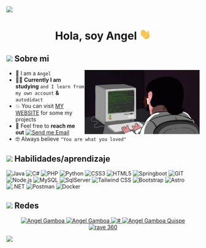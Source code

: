 
<img src="https://user-images.githubusercontent.com/73097560/115834477-dbab4500-a447-11eb-908a-139a6edaec5c.gif">
    
<h1 align="center">Hola, soy Angel <img src="IMG/saludo.gif" width="30px"></h1>

## <picture><img src = "https://github.com/7oSkaaa/7oSkaaa/blob/main/Images/about_me.gif?raw=true" width = 30px></picture> Sobre mi

<picture> <img align="right" src="IMG/code.gif" width = 300px></picture>

- :school: I am a `Angel`
- :technologist: **Currently I am studying** `and I learn from my own account` **&** `autodidact`
- :boom: You can visit [MY WEBSITE]([https://my-website-opal-pi.vercel.app/) for some my projects
- :email: Feel free to **reach me out** [![Send me Email](https://img.shields.io/static/v1?label=email&message=Angel%20Gamboa&color=EA4335&style=flat-square)](mailto:Angel_juan23@hotmail.com)
- :nerd_face: Always believe `"You are what you loved"`


## <img src="https://media2.giphy.com/media/QssGEmpkyEOhBCb7e1/giphy.gif?cid=ecf05e47a0n3gi1bfqntqmob8g9aid1oyj2wr3ds3mg700bl&rid=giphy.gif" width ="3%"> Habilidades/aprendizaje

![Java](https://img.shields.io/badge/java-%23ED8B00.svg?style=for-the-badge&logo=java&logoColor=white) 
![C#](https://img.shields.io/badge/c%23-%23239120.svg?style=for-the-badge&logo=c-sharp&logoColor=white) 
![PHP](https://img.shields.io/badge/php-%23777BB4.svg?style=for-the-badge&logo=php&logoColor=white)
![Python](https://img.shields.io/badge/python-%233776AB.svg?style=for-the-badge&logo=python&logoColor=white) 
![CSS3](https://img.shields.io/badge/css3-%231572B6.svg?style=for-the-badge&logo=css3&logoColor=white) 
![HTML5](https://img.shields.io/badge/html5-%23E34F26.svg?style=for-the-badge&logo=html5&logoColor=white) 
![Springboot](https://img.shields.io/badge/spring-%236DB33F.svg?style=for-the-badge&logo=spring&logoColor=white) 
![GIT](https://img.shields.io/badge/Git-%23F05032.svg?style=for-the-badge&logo=Git&logoColor=white) 
![Node.js](https://img.shields.io/badge/Node.js-%23339933.svg?style=for-the-badge&logo=Node.js&logoColor=white) 
![MySQL](https://img.shields.io/badge/mysql-%2300f.svg?style=for-the-badge&logo=mysql&logoColor=white)
![SqlServer](https://img.shields.io/badge/Microsoft_SQL_Server-%234F4C4F.svg?style=for-the-badge&logo=microsoft-sql-server&logoColor=white)
![Tailwind CSS](https://img.shields.io/badge/tailwindcss-%2338B2AC.svg?style=for-the-badge&logo=tailwind-css&logoColor=white) 
![Bootstrap](https://img.shields.io/badge/bootstrap-%23563D7C.svg?style=for-the-badge&logo=bootstrap&logoColor=white)
![Astro](https://img.shields.io/badge/Astro-%23000000.svg?style=for-the-badge&logo=astro&logoColor=white)
![.NET](https://img.shields.io/badge/.NET-%232C2D5B.svg?style=for-the-badge&logo=.net&logoColor=white)
![Postman](https://img.shields.io/badge/Postman-%EF7A24.svg?style=for-the-badge&logo=postman&logoColor=white)
![Docker](https://img.shields.io/badge/Docker-%232496ED.svg?style=for-the-badge&logo=docker&logoColor=white)

## <img src="https://media4.giphy.com/media/WFZvB7VIXBgiz3oDXE/giphy.gif" width="30px"> Redes

<p align="center">
    <a href="https://my-website-opal-pi.vercel.app/" target="_blank">
    <img alt="Angel Gamboa" src="https://img.shields.io/badge/Website-3b5998?style=for-the-badge&logo=google-chrome&logoColor=white"/>
    </a>
    <a href="https://github.com/ANG3L-GAMBOA" target="blank">
    <img alt="Angel Gamboa" src="https://img.shields.io/badge/GitHub-100000?style=for-the-badge&logo=github&logoColor=white" />
    </a>
    <a href="https://www.linkedin.com/in/angel-gamboa-685bb4320/" target="_blank">
    <img alt="#" src="https://img.shields.io/badge/-LinkedIn-0e76a8?style=for-the-badge&logo=Linkedin&logoColor=white"/>
    </a>
    <a href="https://candidato.pe.computrabajo.com/candidate/home" target="_blank">
    <img alt="Angel Gamboa Quispe" src="https://img.shields.io/badge/-Computrabajo-12sdkad2?style=for-the-badge&logo=Computrabajo&logoColor=white&color=skyblue"/>
    </a>
    <a href="https://www.youtube.com/@rave3602" target="_blank">
    <img alt="rave 360" src="https://img.shields.io/badge/-Youtube-12sdkad2?style=for-the-badge&logo=Youtube&logoColor=white&color=red"/>
    </a>
</p>

<img src="https://user-images.githubusercontent.com/73097560/115834477-dbab4500-a447-11eb-908a-139a6edaec5c.gif">

